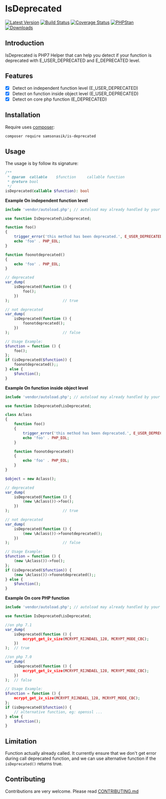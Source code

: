 IsDeprecated
============

[![Latest Version](https://img.shields.io/github/release/samsonasik/IsDeprecated.svg?style=flat-square)](https://github.com/samsonasik/IsDeprecated/releases)
[![Build Status](https://travis-ci.org/samsonasik/IsDeprecated.svg?branch=master)](https://travis-ci.org/samsonasik/IsDeprecated)
[![Coverage Status](https://coveralls.io/repos/github/samsonasik/IsDeprecated/badge.svg?branch=master)](https://coveralls.io/github/samsonasik/IsDeprecated?branch=master)
[![PHPStan](https://img.shields.io/badge/PHPStan-enabled-brightgreen.svg?style=flat)](https://github.com/phpstan/phpstan)
[![Downloads](https://img.shields.io/packagist/dt/samsonasik/is-deprecated.svg?style=flat-square)](https://packagist.org/packages/samsonasik/is-deprecated)

Introduction
------------

IsDeprecated is PHP7 Helper that can help you detect if your function is deprecated with E_USER_DEPRECATED and E_DEPRECATED level.

Features
--------

- [x] Detect on independent function level   (E_USER_DEPRECATED)
- [x] Detect on function inside object level (E_USER_DEPRECATED)
- [x] Detect on core php function            (E_DEPRECATED)

Installation
------------

Require uses [composer](https://getcomposer.org/):

```sh
composer require samsonasik/is-deprecated
```

Usage
-----

The usage is by follow its signature:

```php
/**
 * @param  callable    $function     callable function
 * @return bool
 */
isDeprecated(callable $function): bool
```

**Example On independent function level**

```php
include 'vendor/autoload.php'; // autoload may already handled by your framework

use function IsDeprecated\isDeprecated;

function foo()
{
    trigger_error('this method has been deprecated.', E_USER_DEPRECATED);
    echo 'foo' . PHP_EOL;
}

function foonotdeprecated()
{
    echo 'foo' . PHP_EOL;
}

// deprecated
var_dump(
    isDeprecated(function () {
        foo();
    })
);                        // true

// not deprecated
var_dump(
    isDeprecated(function () {
        foonotdeprecated();
    })
);                        // false

// Usage Example:
$function = function () {
    foo();
};
if (isDeprecated($function)) {
    foonotdeprecated();;
} else {
    $function();
}
```

**Example On function inside object level**

```php
include 'vendor/autoload.php'; // autoload may already handled by your framework

use function IsDeprecated\isDeprecated;

class Aclass
{
    function foo()
    {
        trigger_error('this method has been deprecated.', E_USER_DEPRECATED);
        echo 'foo' . PHP_EOL;
    }

    function foonotdeprecated()
    {
        echo 'foo' . PHP_EOL;
    }
}

$object = new Aclass();

// deprecated
var_dump(
    isDeprecated(function () {
        (new \Aclass())->foo();
    })
);                        // true

// not deprecated
var_dump(
    isDeprecated(function () {
        (new \Aclass())->foonotdeprecated();
    })
);                        // false

// Usage Example:
$function = function () {
    (new \Aclass())->foo();
};
if (isDeprecated($function)) {
    (new \Aclass())->foonotdeprecated();;
} else {
    $function();
}
```

**Example On core PHP function**

```php
include 'vendor/autoload.php'; // autoload may already handled by your framework

use function IsDeprecated\isDeprecated;

//on php 7.1
var_dump(
    isDeprecated(function () {
        mcrypt_get_iv_size(MCRYPT_RIJNDAEL_128, MCRYPT_MODE_CBC);
    })
);  // true

//on php 7.0
var_dump(
    isDeprecated(function () {
        mcrypt_get_iv_size(MCRYPT_RIJNDAEL_128, MCRYPT_MODE_CBC);
    })
);  // false

// Usage Example:
$function = function () {
    mcrypt_get_iv_size(MCRYPT_RIJNDAEL_128, MCRYPT_MODE_CBC);
};
if (isDeprecated($function)) {
    // alternative function, eg: openssl ...
} else {
    $function();
}
```

Limitation
----------

Function actually already called. It currently ensure that we don't get error during call deprecated function, and we can use alternative function if the `isDeprecated()` returns true.

Contributing
------------
Contributions are very welcome. Please read [CONTRIBUTING.md](https://github.com/samsonasik/IsDeprecated/blob/master/CONTRIBUTING.md)
